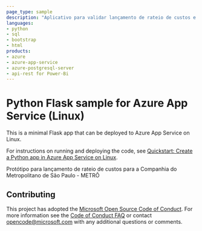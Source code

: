 ```yaml
---
page_type: sample
description: "Aplicativo para validar lançamento de rateio de custos e exportar para o Power Bi"
languages:
- python
- sql
- bootstrap
- html
products:
- azure
- azure-app-service
- azure-postgresql-server
- api-rest for Power-Bi
---
```


# Python Flask sample for Azure App Service (Linux)

This is a minimal Flask app that can be deployed to Azure App Service on Linux.

For instructions on running and deploying the code, see [Quickstart: Create a Python app in Azure App Service on Linux](https://docs.microsoft.com/azure/app-service/quickstart-python).

Protótipo para lançamento de rateio de custos para a Companhia do Metropolitano de São Paulo - METRÔ

## Contributing

This project has adopted the [Microsoft Open Source Code of Conduct](https://opensource.microsoft.com/codeofconduct/). For more information see the [Code of Conduct FAQ](https://opensource.microsoft.com/codeofconduct/faq/) or contact [opencode@microsoft.com](mailto:opencode@microsoft.com) with any additional questions or comments.
